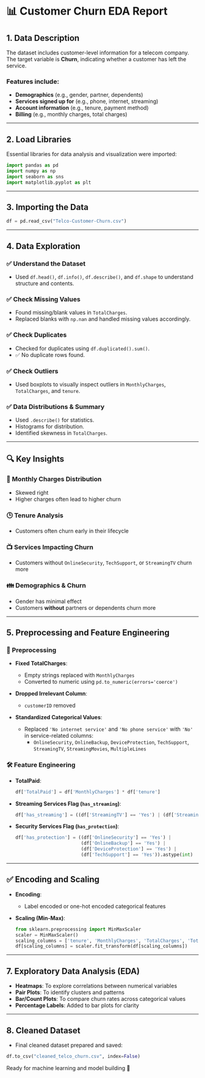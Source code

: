 
# 📊 Customer Churn EDA Report

## 1. Data Description
The dataset includes customer-level information for a telecom company. The target variable is **Churn**, indicating whether a customer has left the service.

### Features include:
- **Demographics** (e.g., gender, partner, dependents)
- **Services signed up for** (e.g., phone, internet, streaming)
- **Account information** (e.g., tenure, payment method)
- **Billing** (e.g., monthly charges, total charges)

---

## 2. Load Libraries
Essential libraries for data analysis and visualization were imported:

```python
import pandas as pd
import numpy as np
import seaborn as sns
import matplotlib.pyplot as plt
```

---

## 3. Importing the Data

```python
df = pd.read_csv("Telco-Customer-Churn.csv")
```

---

## 4. Data Exploration

### ✅ Understand the Dataset
- Used `df.head()`, `df.info()`, `df.describe()`, and `df.shape` to understand structure and contents.

### ✅ Check Missing Values
- Found missing/blank values in `TotalCharges`.
- Replaced blanks with `np.nan` and handled missing values accordingly.

### ✅ Check Duplicates
- Checked for duplicates using `df.duplicated().sum()`.
- ✅ No duplicate rows found.

### ✅ Check Outliers
- Used boxplots to visually inspect outliers in `MonthlyCharges`, `TotalCharges`, and `tenure`.

### ✅ Data Distributions & Summary
- Used `.describe()` for statistics.
- Histograms for distribution.
- Identified skewness in `TotalCharges`.

---

## 🔍 Key Insights

### 💸 Monthly Charges Distribution
- Skewed right
- Higher charges often lead to higher churn

### 🕒 Tenure Analysis
- Customers often churn early in their lifecycle

### 📺 Services Impacting Churn
- Customers without `OnlineSecurity`, `TechSupport`, or `StreamingTV` churn more

### 👪 Demographics & Churn
- Gender has minimal effect
- Customers **without** partners or dependents churn more

---

## 5. Preprocessing and Feature Engineering

### 🧼 Preprocessing

- **Fixed TotalCharges**:
    - Empty strings replaced with `MonthlyCharges`
    - Converted to numeric using `pd.to_numeric(errors='coerce')`

- **Dropped Irrelevant Column**:
    - `customerID` removed

- **Standardized Categorical Values**:
    - Replaced `'No internet service'` and `'No phone service'` with `'No'` in service-related columns:
      - `OnlineSecurity`, `OnlineBackup`, `DeviceProtection`, `TechSupport`, `StreamingTV`, `StreamingMovies`, `MultipleLines`

### 🛠️ Feature Engineering

- **TotalPaid**:
    ```python
    df['TotalPaid'] = df['MonthlyCharges'] * df['tenure']
    ```

- **Streaming Services Flag (`has_streaming`)**:
    ```python
    df['has_streaming'] = ((df['StreamingTV'] == 'Yes') | (df['StreamingMovies'] == 'Yes')).astype(int)
    ```

- **Security Services Flag (`has_protection`)**:
    ```python
    df['has_protection'] = ((df['OnlineSecurity'] == 'Yes') | 
                            (df['OnlineBackup'] == 'Yes') | 
                            (df['DeviceProtection'] == 'Yes') |
                            (df['TechSupport'] == 'Yes')).astype(int)
    ```

---

## ✅ Encoding and Scaling

- **Encoding**:
    - Label encoded or one-hot encoded categorical features

- **Scaling (Min-Max)**:
    ```python
    from sklearn.preprocessing import MinMaxScaler
    scaler = MinMaxScaler()
    scaling_columns = ['tenure', 'MonthlyCharges', 'TotalCharges', 'TotalPaid']
    df[scaling_columns] = scaler.fit_transform(df[scaling_columns])
    ```

---

## 7. Exploratory Data Analysis (EDA)

- **Heatmaps**: To explore correlations between numerical variables
- **Pair Plots**: To identify clusters and patterns
- **Bar/Count Plots**: To compare churn rates across categorical values
- **Percentage Labels**: Added to bar plots for clarity

---

## 8. Cleaned Dataset

- Final cleaned dataset prepared and saved:

```python
df.to_csv("cleaned_telco_churn.csv", index=False)
```

Ready for machine learning and model building 🎯
